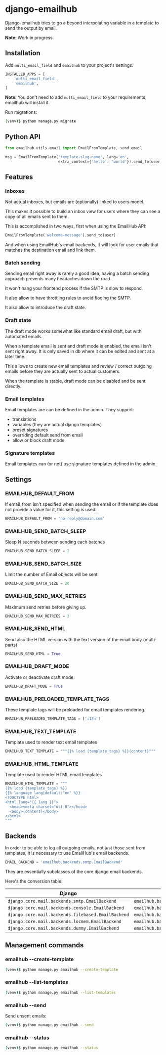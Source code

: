 # django-emailhub

Django-emailhub tries to go a beyond interpolating variable in a template to
send the output by email.

**Note**: Work in progress.


## Installation

Add `multi_email_field` and `emailhub` to your project's settings:

```python
INSTALLED_APPS = [
    'multi_email_field',
    'emailhub',
]
```

**Note**: You don't need to add `multi_email_field` to your requirements,
          emailhub will install it.

Run migrations:

```bash
(venv)$ python manage.py migrate
```

## Python API


```python
from emailhub.utils.email import EmailFromTemplate, send_email

msg = EmailFromTemplate('template-slug-name', lang='en',
                        extra_context={'hello': 'world'}).send_to(user)
```

## Features

### Inboxes

Not actual inboxes, but emails are (optionally) linked to users model.

This makes it possible to build an inbox view for users where they
can see a copy of all emails sent to them.

This is accomplished in two ways, first when using the EmailHub API:


```python
EmailFromTemplate('welcome-message').send_to(user)
```

And when using EmailHub's email backends, it will look for user
emails that matches the destination email and link them.


### Batch sending

Sending email right away is rarely a good idea, having a batch sending 
approach prevents many headaches down the road.

It won't hang your frontend process if the SMTP is slow to respond.

It also allow to have throttling rules to avoid flooing the SMTP.

It also allow to introduce the draft state.


### Draft state

The draft mode works somewhat like standard email draft, but with automated
emails.

When a template email is sent and draft mode is enabled, the email isn't sent
right away. It is only saved in db where it can be edited and sent at a later
time.

This allows to create new email templates and review / correct outgoing emails
before they are actually sent to actual customers.

When the template is stable, draft mode can be disabled and be sent directly.


### Email templates

Email templates are can be defined in the admin. They support:

* translations
* variables (they are actual django templates)
* preset signatures
* overriding default send from email
* allow or block draft mode


### Signature templates

Email templates can (or not) use signature templates defined in the admin.



## Settings


### EMAILHUB\_DEFAULT\_FROM 

If email\_from isn't specified when sending the email or if the template
does not provide a value for it, this setting is used.

```python
EMAILHUB_DEFAULT_FROM = 'no-reply@domain.com'
```


### EMAILHUB\_SEND\_BATCH\_SLEEP 

Sleep N seconds between sending each batches
```python
EMAILHUB_SEND_BATCH_SLEEP = 2
```


### EMAILHUB\_SEND\_BATCH\_SIZE 

Limit the number of Email objects will be sent

```python
EMAILHUB_SEND_BATCH_SIZE = 20
```


### EMAILHUB\_SEND\_MAX\_RETRIES 

Maximum send retries before giving up.

```python
EMAILHUB_SEND_MAX_RETRIES = 3
```


### EMAILHUB\_SEND\_HTML

Send also the HTML version with the text version of the email body (multi-parts)

```python
EMAILHUB_SEND_HTML = True
```


### EMAILHUB\_DRAFT\_MODE

Activate or deactivate draft mode.

```python
EMAILHUB_DRAFT_MODE = True
```


### EMAILHUB\_PRELOADED\_TEMPLATE\_TAGS

These template tags will be preloaded for email templates rendering.

```python
EMAILHUB_PRELOADED_TEMPLATE_TAGS = ['i18n']
```

### EMAILHUB\_TEXT\_TEMPLATE

Template used to render text email templates

```python
EMAILHUB_TEXT_TEMPLATE = """{{% load {template_tags} %}}{content}"""
```

### EMAILHUB\_HTML\_TEMPLATE

Template used to render HTML email templates

```python
EMAILHUB_HTML_TEMPLATE = """
{{% load {template_tags} %}}
{{% language lang|default:"en" %}}
<!DOCTYPE html>
<html lang="{{ lang }}">
  <head><meta charset="utf-8"></head>
  <body>{content}</body>
</html>
"""
```


## Backends

In order to be able to log all outgoing emails, not just those sent from
templates, it is necessary to use EmailHub's email backends.

```python
EMAIL_BACKEND = 'emailhub.backends.smtp.EmailBackend'
```

They are essentially subclasses of the core django email backends.

Here's the conversion table:


| **Django**                                         | **EmailHub**                               |
|----------------------------------------------------|--------------------------------------------|
| `django.core.mail.backends.smtp.EmailBackend`      | `emailhub.backends.smtp.EmailBackend`      |
| `django.core.mail.backends.console.EmailBackend`   | `emailhub.backends.console.EmailBackend`   |
| `django.core.mail.backends.filebased.EmailBackend` | `emailhub.backends.filebased.EmailBackend` |
| `django.core.mail.backends.locmem.EmailBackend`    | `emailhub.backends.locmem.EmailBackend`    |
| `django.core.mail.backends.dummy.EmailBackend`     | `emailhub.backends.dummy.EmailBackend`     |


## Management commands

### emailhub --create-template

```bash
(venv)$ python manage.py emailhub --create-template
```

### emailhub --list-templates

```bash
(venv)$ python manage.py emailhub --list-templates
```

### emailhub --send

Send unsent emails:

```bash
(venv)$ python manage.py emailhub --send
```

### emailhub --status

```bash
(venv)$ python manage.py emailhub --status
```
